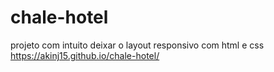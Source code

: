 # chale-hotel
projeto com intuito deixar o layout responsivo com html e css
<https://akinj15.github.io/chale-hotel/>

